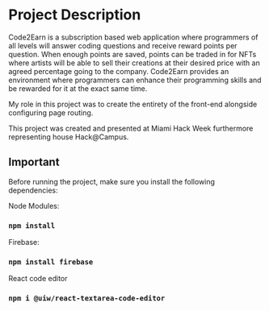 # Project Description

Code2Earn is a subscription based web application where programmers of all levels will answer coding questions and receive reward points per question. When enough points are saved, points can be traded in for NFTs where artists will be able to sell their creations at their desired price with an agreed percentage going to the company. Code2Earn provides an environment where programmers can enhance their programming skills and be rewarded for it at the exact same time.

My role in this project was to create the entirety of the front-end alongside configuring page routing.

This project was created and presented at Miami Hack Week furthermore representing house Hack@Campus.

## Important

Before running the project, make sure you install the following dependencies:

Node Modules:
### `npm install`

Firebase:
### `npm install firebase`

React code editor
### `npm i @uiw/react-textarea-code-editor`
